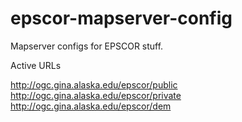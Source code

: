 # epscor-mapserver-config
Mapserver configs for EPSCOR stuff. 

Active URLs

http://ogc.gina.alaska.edu/epscor/public
http://ogc.gina.alaska.edu/epscor/private
http://ogc.gina.alaska.edu/epscor/dem
